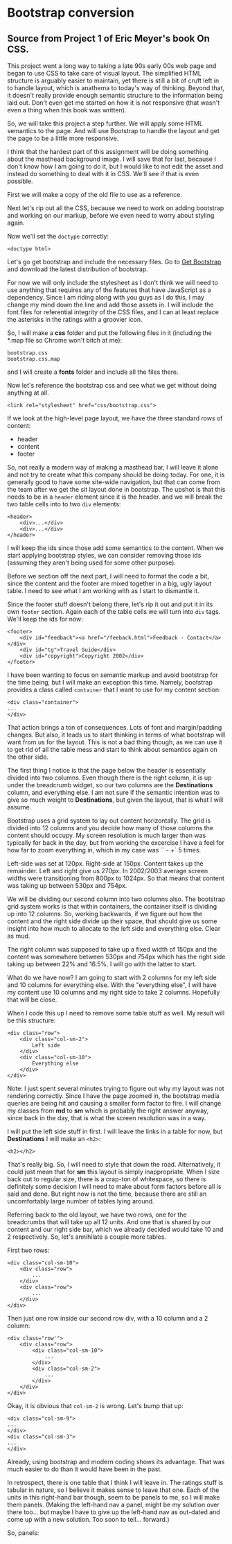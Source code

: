 # Bootstrap conversion

## Source from Project 1 of Eric Meyer's book On CSS.

This project went a long way to taking a late 90s early 00s web page and began to use CSS to take care of visual layout. The simplified HTML structure is arguably easier to maintain, yet there is still a bit of cruft left in to handle layout, which is anathema to today's way of thinking. Beyond that, it doesn't really provide enough semantic structure to the information being laid out. Don't even get me started on how it is not responsive (that wasn't even a thing when this book was written).

So, we will take this project a step further.  We will apply some HTML semantics to the page.  And will use Bootstrap to handle the layout and get the page to be a little more responsive.

I think that the hardest part of this assignment will be doing something about the masthead background image.  I will save that for last, because I don't know how I am going to do it, but I would like to not edit the asset and instead do something to deal with it in CSS.  We'll see if that is even possible.

First we will make a copy of the old file to use as a reference.

Next let's rip out all the CSS, because we need to work on adding bootstrap and working on our markup, before we even need to worry about styling again.

Now we'll  set the `doctype` correctly:

```
<doctype html>
```

Let's go get bootstrap and include the necessary files.  Go to [Get Bootstrap](http://getbootstrap.com) and download the latest distribution of bootstrap.

For now we will only include the stylesheet as I don't think we will need to use anything that requires any of the features that have JavaScript as a dependency.  Since I am riding along with you guys as I do this, I may change my mind down the line and add those assets in.  I will include the font files for referential integrity of the CSS files, and I can at least replace the asterisks in the ratings with a groovier icon.

So, I will make a **css** folder and put the following files in it (including the *.map file so Chrome won't bitch at me):

```
bootstrap.css
bootstrap.css.map
```

and I will create a **fonts** folder and include all the files there.

Now let's reference the bootstrap css and see what we get without doing anything at all.

```
<link rel="stylesheet" href="css/bootstrap.css">
```

If we look at the high-level page layout, we have the three standard *rows* of content:

* header
* content
* footer

So, not really a modern way of making a masthead bar, I will leave it alone and not try to create what this company should be doing today.  For one, it is generally good to have some site-wide navigation, but that can come from the team after we get the sit layout done in bootstrap.  The upshot is that this needs to be in a `header` element since it is the header. and we will break the two table cells into to two `div` elements:

```
<header>
	<div>...</div>
	<div>...</div>
</header>
```

I will keep the ids since those add some semantics to the content. When we start applying bootstrap styles, we can consider removing those ids (assuming they aren't being used for some other purpose).

Before we section off the next part, I will need to format the code a bit, since the content and the footer are mixed together in a big, ugly layout table. I need to see what I am working with as I start to dismantle it.

Since the footer stuff doesn't belong there, let's rip it out and put it in its own `footer` section. Again each of the table cells we will turn into `div` tags. We'll keep the ids for now:

```
<footer>
    <div id="feedback"><a href="/feeback.html">Feedback - Contact</a></div>
    <div id="tg">Travel Guide</div>
    <div id="copyright">Copyright 2002</div>
</footer>
```

I have been wanting to focus on semantic markup and avoid bootstrap for the time being, but I will make an exception this time.  Namely, bootstrap provides a class called `container` that I want to use for my content section:

```
<div class="container">
...
</div>
```

That action brings a ton of consequences.  Lots of font and margin/padding changes.  But also, it leads us to start thinking in terms of what bootstrap will want from us for the layout.  This is not a bad thing though, as we can use it to get rid of all the table mess and start to think about semantics again on the other side.

The first thing I notice is that the page below the header is essentially divided into two columns. Even though there is the right column, it is up under the breadcrumb widget, so our two columns are the **Destinations** column, and everything else.  I am not sure if the semantic intention was to give so much weight to **Destinations**, but given the layout, that is what I will assume.

Bootstrap uses a grid system to lay out content horizontally.  The grid is divided into 12 columns and you decide how many of those columns the content should occupy.  My screen resolution is much larger than was typically for back in the day, but from working the excercise I have a feel for how far to zoom everything in, which in my case was ``<ctrl> - +` 5 times.

Left-side was set at 120px. Right-side at 150px.  Content takes up the remainder.  Left and right give us 270px.  In 2002/2003 average screen widths were transitioning from 800px to 1024px.  So that means that content was taking up between 530px and 754px.

We will be dividing our second column into two columns also.  The bootstrap grid system works is that within containers, the container itself is dividing up into 12 columns.  So, working backwards, if we figure out how the content and the right side divide up their space, that should give us some insight into how much to allocate to the left side and everything else. Clear as mud.

The right column was supposed to take up a fixed width of 150px and the content was somewhere between 530px and 754px which has the right side taking up between 22% and 16.5%.  I will go with the latter to start.

What do we have now? I am going to start with 2 columns for my left side and 10 columns for everything else.  With the "everything else", I will have my content use 10 columns and my right side to take 2 columns.  Hopefully that will be close.  

When I code this up I need to remove some table stuff as well. My result will be this structure:

```
<div class="row">
	<div class="col-sm-2">
		Left side
	</div>
	<div class="col-sm-10">
		Everything else
	</div>
</div>
```

Note: I just spent several minutes trying to figure out why my layout was not rendering correctly.  Since I have the page zoomed in, the bootstrap media queries are being hit and causing a smaller form factor to fire. I will change my classes from **md** to **sm** which is probably the right answer anyway, since back in the day, that is what the screen resolution was in a way.

I will put the left side stuff in first.  I will leave the links in a table for now, but **Destinations** I will make an `<h2>`:

```
<h2></h2>
```

That's really big.  So, I will need to style that down the road.  Alternatively, it could just mean that for **sm** this layout is simply inappropriate.  When I size back out to regular size, there is a crap-ton of whitespace, so there is definitely some decision I will need to make about form factors before all is said and done.  But right now is not the time, because there are still an uncomfortably large number of tables lying around.

Referring back to the old layout, we have two rows, one for the breadcrumbs that will take up all 12 units. And one that is shared by our content and our right side bar, which we already decided would take 10 and 2 respectively.  So, let's annihilate a couple more tables.

First two rows:

```
<div class="col-sm-10">
	<div class="row">
		...
	</div>
	<div class="row">
		...
	</div>
</div>
```

Then just one row inside our second row div, with a 10 column and a 2 column:

```
<div class="row'">
	<div class="row">
		<div class="col-sm-10">
			...
		</div>
		<div class="col-sm-2">
			...
		</div>
	</div>
</div>
```

Okay, it is obvious that `col-sm-2` is wrong.  Let's bump that up:

```
<div class="col-sm-9">
...
</div>
<div class="col-sm-3">
...
</div>
```

Already, using bootstrap and modern coding shows its advantage.  That was much easier to do than it would have been in the past.

In retrospect, there is one table that I think I will leave in.  The ratings stuff is tabular in nature, so I believe it makes sense to leave that one.  Each of the units in this right-hand bar though, seem to be panels to me, so I will make them panels. (Making the left-hand nav a panel, might be my solution over there too...  but maybe I have to give up the left-hand nav as out-dated and come up with a new solution.  Too soon to tell... forward.)

So, panels:

```

```
